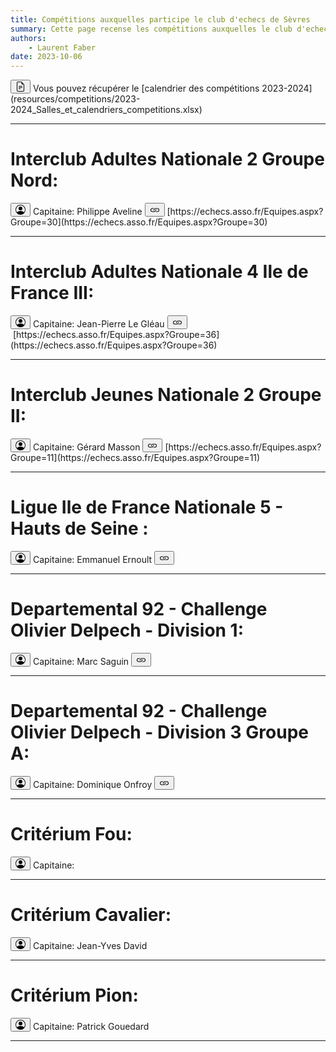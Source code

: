 ```yaml
---
title: Compétitions auxquelles participe le club d'echecs de Sèvres
summary: Cette page recense les compétitions auxquelles le club d'echecs de Sèvres est inscrit, et donne les informations nécessaires aux joueurs des différentes équipes
authors:
    - Laurent Faber
date: 2023-10-06
---
```

<button type="button" class="btn btn-primary">
<svg xmlns="http://www.w3.org/2000/svg" width="16" height="16" fill="currentColor" class="bi bi-file-earmark-text" viewBox="0 0 16 16">
  <path d="M5.5 7a.5.5 0 0 0 0 1h5a.5.5 0 0 0 0-1h-5zM5 9.5a.5.5 0 0 1 .5-.5h5a.5.5 0 0 1 0 1h-5a.5.5 0 0 1-.5-.5zm0 2a.5.5 0 0 1 .5-.5h2a.5.5 0 0 1 0 1h-2a.5.5 0 0 1-.5-.5z"/>
  <path d="M9.5 0H4a2 2 0 0 0-2 2v12a2 2 0 0 0 2 2h8a2 2 0 0 0 2-2V4.5L9.5 0zm0 1v2A1.5 1.5 0 0 0 11 4.5h2V14a1 1 0 0 1-1 1H4a1 1 0 0 1-1-1V2a1 1 0 0 1 1-1h5.5z"/>
</svg>
</button>&nbsp;Vous pouvez récupérer le [calendrier des compétitions 2023-2024](resources/competitions/2023-2024_Salles_et_calendriers_competitions.xlsx)
<hr/>

# Interclub Adultes Nationale 2 Groupe Nord:

<button type="button" class="btn btn-primary">
<svg xmlns="http://www.w3.org/2000/svg" width="16" height="16" fill="currentColor" class="bi bi-person-circle" viewBox="0 0 16 16">
  <path d="M11 6a3 3 0 1 1-6 0 3 3 0 0 1 6 0z"/>
  <path fill-rule="evenodd" d="M0 8a8 8 0 1 1 16 0A8 8 0 0 1 0 8zm8-7a7 7 0 0 0-5.468 11.37C3.242 11.226 4.805 10 8 10s4.757 1.225 5.468 2.37A7 7 0 0 0 8 1z"/>
</svg>
</button>&nbsp;Capitaine: Philippe Aveline

<button type="button" class="btn btn-primary">
<svg xmlns="http://www.w3.org/2000/svg" width="16" height="16" fill="currentColor" class="bi bi-link" viewBox="0 0 16 16">
  <path d="M6.354 5.5H4a3 3 0 0 0 0 6h3a3 3 0 0 0 2.83-4H9c-.086 0-.17.01-.25.031A2 2 0 0 1 7 10.5H4a2 2 0 1 1 0-4h1.535c.218-.376.495-.714.82-1z"/>
  <path d="M9 5.5a3 3 0 0 0-2.83 4h1.098A2 2 0 0 1 9 6.5h3a2 2 0 1 1 0 4h-1.535a4.02 4.02 0 0 1-.82 1H12a3 3 0 1 0 0-6H9z"/>
</svg></button>&nbsp;[https://echecs.asso.fr/Equipes.aspx?Groupe=30](https://echecs.asso.fr/Equipes.aspx?Groupe=30)
<hr/>

# Interclub Adultes Nationale 4 Ile de France III:

<button type="button" class="btn btn-primary">
<svg xmlns="http://www.w3.org/2000/svg" width="16" height="16" fill="currentColor" class="bi bi-person-circle" viewBox="0 0 16 16">
  <path d="M11 6a3 3 0 1 1-6 0 3 3 0 0 1 6 0z"/>
  <path fill-rule="evenodd" d="M0 8a8 8 0 1 1 16 0A8 8 0 0 1 0 8zm8-7a7 7 0 0 0-5.468 11.37C3.242 11.226 4.805 10 8 10s4.757 1.225 5.468 2.37A7 7 0 0 0 8 1z"/>
</svg>
</button>&nbsp;Capitaine: Jean-Pierre Le Gléau

<button type="button" class="btn btn-primary">
<svg xmlns="http://www.w3.org/2000/svg" width="16" height="16" fill="currentColor" class="bi bi-link" viewBox="0 0 16 16">
  <path d="M6.354 5.5H4a3 3 0 0 0 0 6h3a3 3 0 0 0 2.83-4H9c-.086 0-.17.01-.25.031A2 2 0 0 1 7 10.5H4a2 2 0 1 1 0-4h1.535c.218-.376.495-.714.82-1z"/>
  <path d="M9 5.5a3 3 0 0 0-2.83 4h1.098A2 2 0 0 1 9 6.5h3a2 2 0 1 1 0 4h-1.535a4.02 4.02 0 0 1-.82 1H12a3 3 0 1 0 0-6H9z"/>
</svg></button>&nbsp;[https://echecs.asso.fr/Equipes.aspx?Groupe=36](https://echecs.asso.fr/Equipes.aspx?Groupe=36)
<hr/>

# Interclub Jeunes Nationale 2 Groupe II:

<button type="button" class="btn btn-primary">
<svg xmlns="http://www.w3.org/2000/svg" width="16" height="16" fill="currentColor" class="bi bi-person-circle" viewBox="0 0 16 16">
  <path d="M11 6a3 3 0 1 1-6 0 3 3 0 0 1 6 0z"/>
  <path fill-rule="evenodd" d="M0 8a8 8 0 1 1 16 0A8 8 0 0 1 0 8zm8-7a7 7 0 0 0-5.468 11.37C3.242 11.226 4.805 10 8 10s4.757 1.225 5.468 2.37A7 7 0 0 0 8 1z"/>
</svg>
</button>&nbsp;Capitaine: Gérard Masson

<button type="button" class="btn btn-primary">
<svg xmlns="http://www.w3.org/2000/svg" width="16" height="16" fill="currentColor" class="bi bi-link" viewBox="0 0 16 16">
  <path d="M6.354 5.5H4a3 3 0 0 0 0 6h3a3 3 0 0 0 2.83-4H9c-.086 0-.17.01-.25.031A2 2 0 0 1 7 10.5H4a2 2 0 1 1 0-4h1.535c.218-.376.495-.714.82-1z"/>
  <path d="M9 5.5a3 3 0 0 0-2.83 4h1.098A2 2 0 0 1 9 6.5h3a2 2 0 1 1 0 4h-1.535a4.02 4.02 0 0 1-.82 1H12a3 3 0 1 0 0-6H9z"/>
</svg></button>&nbsp;[https://echecs.asso.fr/Equipes.aspx?Groupe=11](https://echecs.asso.fr/Equipes.aspx?Groupe=11)
<hr/>

# Ligue Ile de France Nationale 5 - Hauts de Seine :

<button type="button" class="btn btn-primary">
<svg xmlns="http://www.w3.org/2000/svg" width="16" height="16" fill="currentColor" class="bi bi-person-circle" viewBox="0 0 16 16">
  <path d="M11 6a3 3 0 1 1-6 0 3 3 0 0 1 6 0z"/>
  <path fill-rule="evenodd" d="M0 8a8 8 0 1 1 16 0A8 8 0 0 1 0 8zm8-7a7 7 0 0 0-5.468 11.37C3.242 11.226 4.805 10 8 10s4.757 1.225 5.468 2.37A7 7 0 0 0 8 1z"/>
</svg>
</button>&nbsp;Capitaine: Emmanuel Ernoult

<button type="button" class="btn btn-primary">
<svg xmlns="http://www.w3.org/2000/svg" width="16" height="16" fill="currentColor" class="bi bi-link" viewBox="0 0 16 16">
  <path d="M6.354 5.5H4a3 3 0 0 0 0 6h3a3 3 0 0 0 2.83-4H9c-.086 0-.17.01-.25.031A2 2 0 0 1 7 10.5H4a2 2 0 1 1 0-4h1.535c.218-.376.495-.714.82-1z"/>
  <path d="M9 5.5a3 3 0 0 0-2.83 4h1.098A2 2 0 0 1 9 6.5h3a2 2 0 1 1 0 4h-1.535a4.02 4.02 0 0 1-.82 1H12a3 3 0 1 0 0-6H9z"/>
</svg></button>&nbsp;
<hr/>

# Departemental 92 - Challenge Olivier Delpech - Division 1:

<button type="button" class="btn btn-primary">
<svg xmlns="http://www.w3.org/2000/svg" width="16" height="16" fill="currentColor" class="bi bi-person-circle" viewBox="0 0 16 16">
  <path d="M11 6a3 3 0 1 1-6 0 3 3 0 0 1 6 0z"/>
  <path fill-rule="evenodd" d="M0 8a8 8 0 1 1 16 0A8 8 0 0 1 0 8zm8-7a7 7 0 0 0-5.468 11.37C3.242 11.226 4.805 10 8 10s4.757 1.225 5.468 2.37A7 7 0 0 0 8 1z"/>
</svg>
</button>&nbsp;Capitaine: Marc Saguin

<button type="button" class="btn btn-primary">
<svg xmlns="http://www.w3.org/2000/svg" width="16" height="16" fill="currentColor" class="bi bi-link" viewBox="0 0 16 16">
  <path d="M6.354 5.5H4a3 3 0 0 0 0 6h3a3 3 0 0 0 2.83-4H9c-.086 0-.17.01-.25.031A2 2 0 0 1 7 10.5H4a2 2 0 1 1 0-4h1.535c.218-.376.495-.714.82-1z"/>
  <path d="M9 5.5a3 3 0 0 0-2.83 4h1.098A2 2 0 0 1 9 6.5h3a2 2 0 1 1 0 4h-1.535a4.02 4.02 0 0 1-.82 1H12a3 3 0 1 0 0-6H9z"/>
</svg></button>&nbsp;
<hr/>

# Departemental 92 - Challenge Olivier Delpech - Division 3 Groupe A:

<button type="button" class="btn btn-primary">
<svg xmlns="http://www.w3.org/2000/svg" width="16" height="16" fill="currentColor" class="bi bi-person-circle" viewBox="0 0 16 16">
  <path d="M11 6a3 3 0 1 1-6 0 3 3 0 0 1 6 0z"/>
  <path fill-rule="evenodd" d="M0 8a8 8 0 1 1 16 0A8 8 0 0 1 0 8zm8-7a7 7 0 0 0-5.468 11.37C3.242 11.226 4.805 10 8 10s4.757 1.225 5.468 2.37A7 7 0 0 0 8 1z"/>
</svg>
</button>&nbsp;Capitaine: Dominique Onfroy

<button type="button" class="btn btn-primary">
<svg xmlns="http://www.w3.org/2000/svg" width="16" height="16" fill="currentColor" class="bi bi-link" viewBox="0 0 16 16">
  <path d="M6.354 5.5H4a3 3 0 0 0 0 6h3a3 3 0 0 0 2.83-4H9c-.086 0-.17.01-.25.031A2 2 0 0 1 7 10.5H4a2 2 0 1 1 0-4h1.535c.218-.376.495-.714.82-1z"/>
  <path d="M9 5.5a3 3 0 0 0-2.83 4h1.098A2 2 0 0 1 9 6.5h3a2 2 0 1 1 0 4h-1.535a4.02 4.02 0 0 1-.82 1H12a3 3 0 1 0 0-6H9z"/>
</svg></button>&nbsp;
<hr/>

# Critérium Fou:

<button type="button" class="btn btn-primary">
<svg xmlns="http://www.w3.org/2000/svg" width="16" height="16" fill="currentColor" class="bi bi-person-circle" viewBox="0 0 16 16">
  <path d="M11 6a3 3 0 1 1-6 0 3 3 0 0 1 6 0z"/>
  <path fill-rule="evenodd" d="M0 8a8 8 0 1 1 16 0A8 8 0 0 1 0 8zm8-7a7 7 0 0 0-5.468 11.37C3.242 11.226 4.805 10 8 10s4.757 1.225 5.468 2.37A7 7 0 0 0 8 1z"/>
</svg>
</button>&nbsp;Capitaine: 
<hr/>

# Critérium Cavalier:

<button type="button" class="btn btn-primary">
<svg xmlns="http://www.w3.org/2000/svg" width="16" height="16" fill="currentColor" class="bi bi-person-circle" viewBox="0 0 16 16">
  <path d="M11 6a3 3 0 1 1-6 0 3 3 0 0 1 6 0z"/>
  <path fill-rule="evenodd" d="M0 8a8 8 0 1 1 16 0A8 8 0 0 1 0 8zm8-7a7 7 0 0 0-5.468 11.37C3.242 11.226 4.805 10 8 10s4.757 1.225 5.468 2.37A7 7 0 0 0 8 1z"/>
</svg>
</button>&nbsp;Capitaine: Jean-Yves David
<hr/>

# Critérium Pion:

<button type="button" class="btn btn-primary">
<svg xmlns="http://www.w3.org/2000/svg" width="16" height="16" fill="currentColor" class="bi bi-person-circle" viewBox="0 0 16 16">
  <path d="M11 6a3 3 0 1 1-6 0 3 3 0 0 1 6 0z"/>
  <path fill-rule="evenodd" d="M0 8a8 8 0 1 1 16 0A8 8 0 0 1 0 8zm8-7a7 7 0 0 0-5.468 11.37C3.242 11.226 4.805 10 8 10s4.757 1.225 5.468 2.37A7 7 0 0 0 8 1z"/>
</svg>
</button>&nbsp;Capitaine: Patrick Gouedard
<hr/>